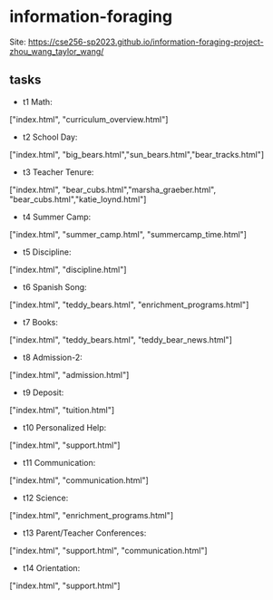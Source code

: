﻿# information-foraging
Site: https://cse256-sp2023.github.io/information-foraging-project-zhou_wang_taylor_wang/

## tasks
- t1 Math:

["index.html", "curriculum_overview.html"]

- t2 School Day:

["index.html", "big_bears.html","sun_bears.html","bear_tracks.html"]

- t3 Teacher Tenure:

["index.html", "bear_cubs.html","marsha_graeber.html", "bear_cubs.html","katie_loynd.html"]

- t4 Summer Camp:

["index.html", "summer_camp.html", "summercamp_time.html"]

- t5 Discipline:

["index.html", "discipline.html"]

- t6 Spanish Song:

["index.html", "teddy_bears.html", "enrichment_programs.html"]

- t7 Books:

["index.html", "teddy_bears.html", "teddy_bear_news.html"]

- t8 Admission-2:

["index.html", "admission.html"]

- t9 Deposit:

["index.html", "tuition.html"]

- t10 Personalized Help:

["index.html", "support.html"]

- t11 Communication:

["index.html", "communication.html"]

- t12 Science:

["index.html", "enrichment_programs.html"]

- t13 Parent/Teacher Conferences:

["index.html", "support.html", "communication.html"]

- t14 Orientation:

["index.html", "support.html"]
